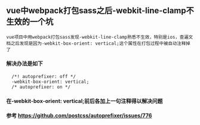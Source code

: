 ## vue中webpack打包sass之后-webkit-line-clamp不生效的一个坑
```
vue项目中用webpack打包sass发现-webkit-line-clamp熟悉不生效，特别是ios，查遍文档之后发现是因为-webkit-box-orient: vertical;这个属性在打包过程中被自动注释掉了
```

#### 解决办法是如下
```
  /*! autoprefixer: off */
  -webkit-box-orient: vertical;
  /* autoprefixer: on */
```
#### 在-webkit-box-orient: vertical;前后各加上一句注释得以解决问题

#### 参考 https://github.com/postcss/autoprefixer/issues/776